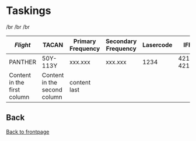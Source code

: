 # Taskings

/br
/br
/br


| *Flight* |TACAN |Primary Frequency | Secondary Frequency | Lasercode | IFF |
|--------|------|------------------|---------------------|-----------|-----|
PANTHER|50Y-113Y|xxx.xxx|xxx.xxx|1234|4211-4214
Content in the first column| Content in the second column|content last



## Back
[Back to frontpage](https://132nd-vwing.github.io/OPUF-Brief/)